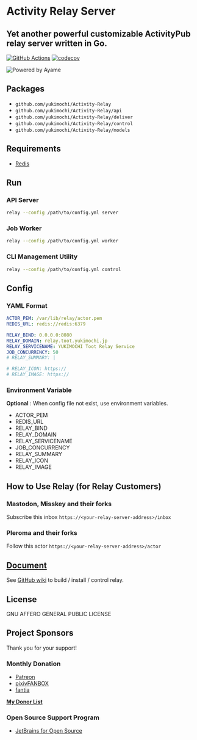 # Activity Relay Server

## Yet another powerful customizable ActivityPub relay server written in Go.

[![GitHub Actions](https://github.com/yukimochi/activity-relay/workflows/Test/badge.svg)](https://github.com/yukimochi/Activity-Relay)
[![codecov](https://codecov.io/gh/yukimochi/Activity-Relay/branch/master/graph/badge.svg)](https://codecov.io/gh/yukimochi/Activity-Relay)

![Powered by Ayame](docs/ayame.png)

## Packages

 - `github.com/yukimochi/Activity-Relay`
 - `github.com/yukimochi/Activity-Relay/api`
 - `github.com/yukimochi/Activity-Relay/deliver`
 - `github.com/yukimochi/Activity-Relay/control`
 - `github.com/yukimochi/Activity-Relay/models`

## Requirements

 - [Redis](https://github.com/redis/redis)

## Run

### API Server

```bash
relay --config /path/to/config.yml server
```

### Job Worker

```bash
relay --config /path/to/config.yml worker
```

### CLI Management Utility

```bash
relay --config /path/to/config.yml control
```

## Config

### YAML Format

```yaml config.yml
ACTOR_PEM: /var/lib/relay/actor.pem
REDIS_URL: redis://redis:6379

RELAY_BIND: 0.0.0.0:8080
RELAY_DOMAIN: relay.toot.yukimochi.jp
RELAY_SERVICENAME: YUKIMOCHI Toot Relay Service
JOB_CONCURRENCY: 50
# RELAY_SUMMARY: |

# RELAY_ICON: https://
# RELAY_IMAGE: https://
```

### Environment Variable

 **Optional** : When config file not exist, use environment variables.

 - ACTOR_PEM
 - REDIS_URL
 - RELAY_BIND
 - RELAY_DOMAIN
 - RELAY_SERVICENAME
 - JOB_CONCURRENCY
 - RELAY_SUMMARY
 - RELAY_ICON
 - RELAY_IMAGE

## How to Use Relay (for Relay Customers)

### Mastodon, Misskey and their forks

Subscribe this inbox `https://<your-relay-server-address>/inbox`

### Pleroma and their forks

Follow this actor `https://<your-relay-server-address>/actor`

## [Document](https://github.com/yukimochi/Activity-Relay/wiki)

See [GitHub wiki](https://github.com/yukimochi/Activity-Relay/wiki) to build / install / control relay.

## License

GNU AFFERO GENERAL PUBLIC LICENSE

## Project Sponsors

Thank you for your support!

### Monthly Donation

- [Patreon](https://www.patreon.com/yukimochi)
- [pixivFANBOX](https://yukimochi.fanbox.cc)
- [fantia](https://fantia.jp/fanclubs/11264)

**[My Donor List](https://relay.toot.yukimochi.jp#patreon-list)**

### Open Source Support Program

- [JetBrains for Open Source](https://jb.gg/OpenSourceSupport)
